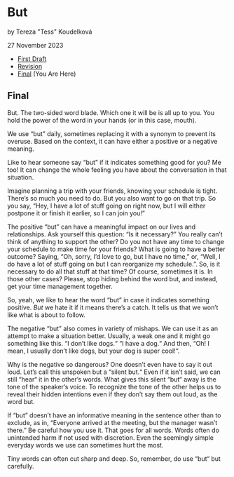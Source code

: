 # But

by Tereza "Tess" Koudelková

27 November 2023

- [First Draft](first-draft.md) 
- [Revision](revision.md)
- [Final](index.md) (You Are Here)

## Final

But. The two-sided word blade. Which one it will be is all up to you. You hold the power of the word in your hands (or in this case, mouth).

We use “but” daily, sometimes replacing it with a synonym to prevent its overuse. Based on the context, it can have either a positive or a negative meaning.

Like to hear someone say “but” if it indicates something good for you? Me too! It can change the whole feeling you have about the conversation in that situation.

Imagine planning a trip with your friends, knowing your schedule is tight. There’s so much you need to do. But you also want to go on that trip. So you say, “Hey, I have a lot of stuff going on right now, but I will either postpone it or finish it earlier, so I can join you!”

The positive “but” can have a meaningful impact on our lives and relationships. Ask yourself this question: “Is it necessary?” You really can’t think of anything to support the other? Do you not have any time to change your schedule to make time for your friends? What is going to have a better outcome? Saying, “Oh, sorry, I’d love to go, but I have no time,” or, “Well, I do have a lot of stuff going on but I can reorganize my schedule.”. So, is it necessary to do all that stuff at that time? Of course, sometimes it is. In those other cases? Please, stop hiding behind the word but, and instead, get your time management together.

So, yeah, we like to hear the word “but” in case it indicates something positive. *But* we hate it if it means there’s a catch. It tells us that we won’t like what is about to follow.

The negative “but” also comes in variety of mishaps. We can use it as an attempt to make a situation better. Usually, a weak one and it might go something like this. “I don’t like dogs.“ “I have a dog.“ And then, “Oh! I mean, I usually don’t like dogs, but your dog is super cool!“.

Why is the negative so dangerous? One doesn’t even have to say it out loud. Let’s call this unspoken but a “silent but.“ Even if it isn’t said, we can still “hear“ it in the other’s words. What gives this silent “but“ away is the tone of the speaker’s voice. To recognize the tone of the other helps us to reveal their hidden intentions even if they don’t say them out loud, as the word but.

If “but” doesn’t have an informative meaning in the sentence other than to exclude, as in, “Everyone arrived at the meeting, but the manager wasn’t there.” Be careful how you use it. That goes for all words. Words often do unintended harm if not used with discretion. Even the seemingly simple everyday words we use can sometimes hurt the most.

Tiny words can often cut sharp and deep. So, remember, do use “but“ but carefully.
